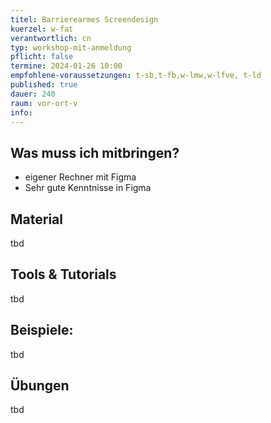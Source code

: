 ```yaml
---
titel: Barrierearmes Screendesign
kuerzel: w-fat
verantwortlich: cn
typ: workshop-mit-anmeldung
pflicht: false
termine: 2024-01-26 10:00
empfohlene-voraussetzungen: t-sb,t-fb,w-lmw,w-lfve, t-ld
published: true
dauer: 240
raum: vor-ort-v
info: 
---
```




## Was muss ich mitbringen?
- eigener Rechner mit Figma
- Sehr gute Kenntnisse in Figma

##  Material
tbd

## Tools & Tutorials
tbd

## Beispiele:
tbd

## Übungen
tbd
